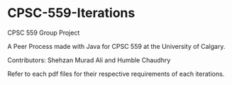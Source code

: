 # CPSC-559-Iterations
CPSC 559 Group Project

A Peer Process made with Java for CPSC 559 at the University of Calgary. 

Contributors: Shehzan Murad Ali and Humble Chaudhry

Refer to each pdf files for their respective requirements of each iterations.

